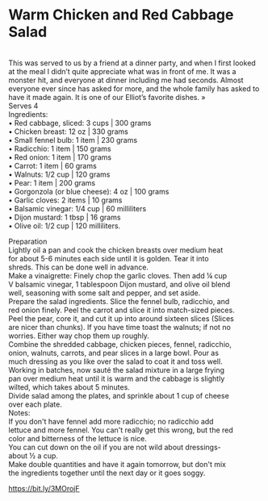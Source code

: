 # Warm Chicken and Red Cabbage Salad

\
This was served to us by a friend at a dinner party, and when I first looked at the meal I didn’t quite appreciate what was in front of me. It was a monster hit, and everyone at dinner including me had seconds. Almost everyone ever since has asked for more, and the whole family has asked to have it made again. It is one of our Elliot’s favorite dishes. »\
Serves 4\
Ingredients:\
• Red cabbage, sliced: 3 cups | 300 grams\
• Chicken breast: 12 oz | 330 grams\
• Small fennel bulb: 1 item | 230 grams\
• Radicchio: 1 item | 150 grams\
• Red onion: 1 item | 170 grams\
• Carrot: 1 item | 60 grams\
• Walnuts: 1/2 cup | 120 grams\
• Pear: 1 item | 200 grams\
• Gorgonzola (or blue cheese): 4 oz | 100 grams\
• Garlic cloves: 2 items | 10 grams\
• Balsamic vinegar: 1/4 cup | 60 milliliters\
• Dijon mustard: 1 tbsp | 16 grams\
• Olive oil: 1/2 cup | 120 milliliters.

Preparation\
Lightly oil a pan and cook the chicken breasts over medium heat\
for about 5-6 minutes each side until it is golden. Tear it into\
shreds. This can be done well in advance.\
Make a vinaigrette: Finely chop the garlic cloves. Then add ¼ cup\
V balsamic vinegar, 1 tablespoon Dijon mustard, and olive oil blend\
well, seasoning with some salt and pepper, and set aside.\
Prepare the salad ingredients. Slice the fennel bulb, radicchio, and\
red onion finely. Peel the carrot and slice it into match-sized pieces.\
Peel the pear, core it, and cut it up into around sixteen slices (Slices\
are nicer than chunks). If you have time toast the walnuts; if not no\
worries. Either way chop them up roughly.\
Combine the shredded cabbage, chicken pieces, fennel, radicchio,\
onion, walnuts, carrots, and pear slices in a large bowl. Pour as\
much dressing as you like over the salad to coat it and toss well.\
Working in batches, now sauté the salad mixture in a large frying\
pan over medium heat until it is warm and the cabbage is slightly\
wilted, which takes about 5 minutes.\
Divide salad among the plates, and sprinkle about 1 cup of cheese\
over each plate.\
Notes:\
If you don't have fennel add more radicchio; no radicchio add\
lettuce and more fennel. You can't really get this wrong, but the red\
color and bitterness of the lettuce is nice.\
You can cut down on the oil if you are not wild about dressings-\
about ½ a cup.\
Make double quantities and have it again tomorrow, but don't mix\
the ingredients together until the next day or it goes soggy. 

https://bit.ly/3MOrojF
